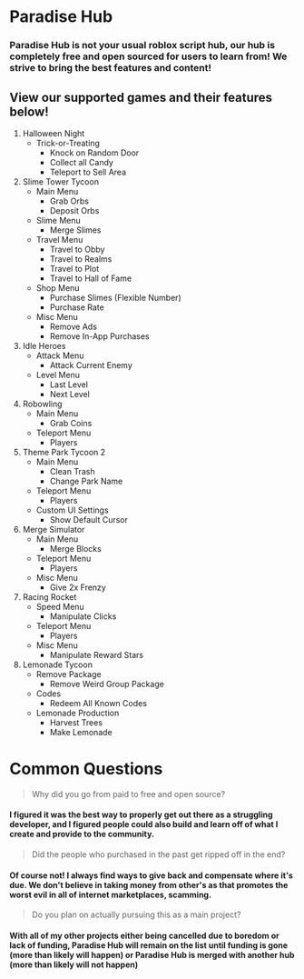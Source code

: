 # Paradise Hub
### Paradise Hub is not your usual roblox script hub, our hub is completely free and open sourced for users to learn from! We strive to bring the best features and content! 


## View our supported games and their features below!
1. Halloween Night
   - Trick-or-Treating
     - Knock on Random Door
     - Collect all Candy
     - Teleport to Sell Area
2. Slime Tower Tycoon
   - Main Menu
     - Grab Orbs
     - Deposit Orbs
   - Slime Menu
     - Merge Slimes
   - Travel Menu
     - Travel to Obby
     - Travel to Realms
     - Travel to Plot
     - Travel to Hall of Fame
   - Shop Menu
     - Purchase Slimes (Flexible Number)
     - Purchase Rate
   - Misc Menu
     - Remove Ads
     - Remove In-App Purchases
3. Idle Heroes
   - Attack Menu
     - Attack Current Enemy
   - Level Menu
     - Last Level
     - Next Level
4. Robowling
   - Main Menu
     - Grab Coins
   - Teleport Menu
     - Players
5. Theme Park Tycoon 2
   - Main Menu
     - Clean Trash
     - Change Park Name
   - Teleport Menu
     - Players
   - Custom UI Settings
     - Show Default Cursor
6. Merge Simulator
   - Main Menu
     - Merge Blocks
   - Teleport Menu
     - Players
   - Misc Menu
     - Give 2x Frenzy
7. Racing Rocket
   - Speed Menu
     - Manipulate Clicks
   - Teleport Menu
     - Players
   - Misc Menu
     - Manipulate Reward Stars
8. Lemonade Tycoon
   - Remove Package
     - Remove Weird Group Package
   - Codes
     - Redeem All Known Codes
   - Lemonade Production
     - Harvest Trees
     - Make Lemonade
     
     

# Common Questions
> Why did you go from paid to free and open source?
#### I figured it was the best way to properly get out there as a struggling developer, and I figured people could also build and learn off of what I create and provide to the community.

> Did the people who purchased in the past get ripped off in the end?
#### Of course not! I always find ways to give back and compensate where it's due. We don't believe in taking money from other's as that promotes the worst evil in all of internet marketplaces, scamming.

> Do you plan on actually pursuing this as a main project?
#### With all of my other projects either being cancelled due to boredom or lack of funding, Paradise Hub will remain on the list until funding is gone (more than likely will happen) or Paradise Hub is merged with another hub (more than likely will not happen)

